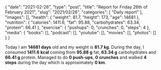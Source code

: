{
    "date": "2021-02-26",
    "type": "post",
    "title": "Report for Friday 26th of February 2021",
    "slug": "2021\/02\/26",
    "categories": [
        "Daily report"
    ],
    "images": [],
    "health": {
        "weight": 81.7,
        "height": 173,
        "age": 14681
    },
    "nutrition": {
        "calories": 1411.6,
        "fat": 95.88,
        "carbohydrates": 63.34,
        "protein": 66.41
    },
    "exercise": {
        "pushups": 0,
        "crunches": 0,
        "steps": 4
    },
    "media": {
        "books": [],
        "podcast": [],
        "youtube": [],
        "movies": [],
        "photos": []
    }
}

Today I am <strong>14681 days</strong> old and my weight is <strong>81.7 kg</strong>. During the day, I consumed <strong>1411.6 kcal</strong> coming from <strong>95.88 g</strong> fat, <strong>63.34 g</strong> carbohydrates and <strong>66.41 g</strong> protein. Managed to do <strong>0 push-ups</strong>, <strong>0 crunches</strong> and walked <strong>4 steps</strong> during the day which is approximately <strong>0 km</strong>.